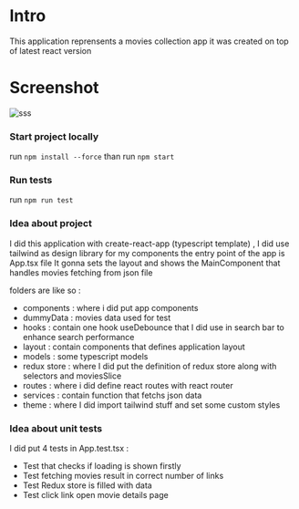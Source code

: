 # Intro

This application reprensents a movies collection app it was created on top of latest react version

# Screenshot

![sss](https://user-images.githubusercontent.com/16271638/192155950-77b783bb-af1d-455e-83d3-9c89b8702eb6.gif)

### Start project locally

run `npm install --force` than run `npm start`

### Run tests 

run `npm run test` 

### Idea about project

I did this application with create-react-app (typescript template) , I did use tailwind as design library for my components
the entry point of the app is App.tsx file It gonna sets the layout and shows the MainComponent that handles movies fetching from json file 

folders are like so :

- components : where i did put app components
- dummyData : movies data used for test
- hooks : contain one hook useDebounce that I did use in search bar to enhance search performance 
- layout : contain components that defines application layout
- models : some typescript models
- redux store : where I did put the definition of redux store along with selectors and moviesSlice
- routes : where i did define react routes with react router
- services : contain function that fetchs json data 
- theme : where I did import tailwind stuff and set some custom styles

### Idea about unit tests
I did put 4 tests in App.test.tsx :
- Test that checks if loading is shown firstly
- Test fetching movies result in correct number of links
- Test Redux store is filled with data
- Test click link open movie details page
